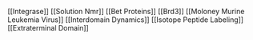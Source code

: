 [[Integrase]]
[[Solution Nmr]]
[[Bet Proteins]]
[[Brd3]]
[[Moloney Murine Leukemia Virus]]
[[Interdomain Dynamics]]
[[Isotope Peptide Labeling]]
[[Extraterminal Domain]]
